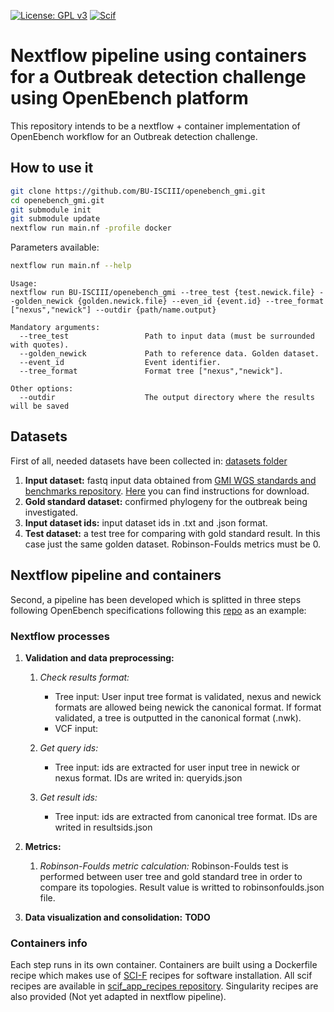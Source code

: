 [![License: GPL v3](https://img.shields.io/badge/License-GPL%20v3-blue.svg)](https://www.gnu.org/licenses/gpl-3.0) [![Scif](https://img.shields.io/badge/Filesystem-Scientific-brightgreen.svg)](https://sci-f.github.io)

# Nextflow pipeline using containers for a Outbreak detection challenge using OpenEbench platform

This repository intends to be a nextflow + container implementation of OpenEbench workflow for an Outbreak detection challenge. 
## How to use it

```Bash
git clone https://github.com/BU-ISCIII/openebench_gmi.git
cd openebench_gmi.git
git submodule init
git submodule update
nextflow run main.nf -profile docker 
```
Parameters available:
```Bash
nextflow run main.nf --help
```

```
Usage:
nextflow run BU-ISCIII/openebench_gmi --tree_test {test.newick.file} --golden_newick {golden.newick.file} --even_id {event.id} --tree_format ["nexus","newick"] --outdir {path/name.output}

Mandatory arguments:
  --tree_test                 Path to input data (must be surrounded with quotes).
  --golden_newick             Path to reference data. Golden dataset.
  --event_id                  Event identifier.
  --tree_format               Format tree ["nexus","newick"].

Other options:
  --outdir                    The output directory where the results will be saved
```


## Datasets
First of all, needed datasets have been collected in: [datasets folder](datasets)

1. **Input dataset:** fastq input data obtained from [GMI WGS standards and benchmarks repository](https://github.com/globalmicrobialidentifier-WG3/datasets). [Here](datasets/inputDataset/Readme.me) you can find instructions for download.
2. **Gold standard dataset:** confirmed phylogeny for the outbreak being investigated.
3. **Input dataset ids:** input dataset ids in .txt and .json format.
4. **Test dataset:** a test tree for comparing with gold standard result. In this case just the same golden dataset. Robinson-Foulds metrics must be 0.

## Nextflow pipeline and containers
Second, a pipeline has been developed which is splitted in three steps following OpenEbench specifications following this [repo](https://github.com/inab/opeb-submission) as an example:

### Nextflow processes
1. **Validation and data preprocessing:**
   1. *Check results format:* 
      - Tree input: User input tree format is validated, nexus and newick formats are allowed being newick the canonical format. If format validated, a tree is outputted in the canonical format (.nwk).
      - VCF input:
    
   2. *Get query ids:* 
      - Tree input: ids are extracted for user input tree in newick or nexus format. IDs are writed in: queryids.json 
    
   3. *Get result ids:* 
      - Tree input: ids are extracted from canonical tree format. IDs are writed in resultsids.json

2. **Metrics:**
   1. *Robinson-Foulds metric calculation:* Robinson-Foulds test is performed between user tree and gold standard tree in order to compare its topologies. Result value is writted to robinsonfoulds.json file.
  
3. **Data visualization and consolidation:**
  **TODO**

### Containers info

Each step runs in its own container. Containers are built using a Dockerfile recipe which makes use of [SCI-F](https://sci-f.github.io/) recipes for software installation. All scif recipes are available in [scif_app_recipes repository](https://github.com/BU-ISCIII/scif_app_recipes). Singularity recipes are also provided (Not yet adapted in nextflow pipeline).
